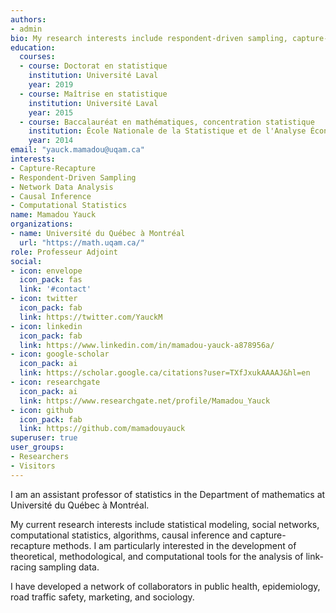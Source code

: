 ```yaml
---
authors:
- admin
bio: My research interests include respondent-driven sampling, capture-recapture methods, statistical network data analysis, causal inference and computational statistics.
education:
  courses:
  - course: Doctorat en statistique
    institution: Université Laval
    year: 2019
  - course: Maîtrise en statistique
    institution: Université Laval
    year: 2015
  - course: Baccalauréat en mathématiques, concentration statistique
    institution: École Nationale de la Statistique et de l'Analyse Économique
    year: 2014
email: "yauck.mamadou@uqam.ca"
interests:
- Capture-Recapture
- Respondent-Driven Sampling
- Network Data Analysis
- Causal Inference
- Computational Statistics
name: Mamadou Yauck
organizations:
- name: Université du Québec à Montréal
  url: "https://math.uqam.ca/"
role: Professeur Adjoint
social:
- icon: envelope
  icon_pack: fas
  link: '#contact'
- icon: twitter
  icon_pack: fab
  link: https://twitter.com/YauckM
- icon: linkedin
  icon_pack: fab
  link: https://www.linkedin.com/in/mamadou-yauck-a878956a/
- icon: google-scholar
  icon_pack: ai
  link: https://scholar.google.ca/citations?user=TXfJxukAAAAJ&hl=en
- icon: researchgate
  icon_pack: ai
  link: https://www.researchgate.net/profile/Mamadou_Yauck
- icon: github
  icon_pack: fab
  link: https://github.com/mamadouyauck
superuser: true
user_groups:
- Researchers
- Visitors
---
```


I am an assistant professor of statistics in the Department of mathematics at Université du Québec à Montréal.

My current research interests include statistical modeling, social networks, computational statistics, algorithms, causal inference and capture-recapture methods. I am particularly interested in the development of theoretical, methodological, and computational tools for the analysis of link-racing sampling data.

I have developed a network of collaborators in public health, epidemiology, road traffic safety, marketing, and sociology.

